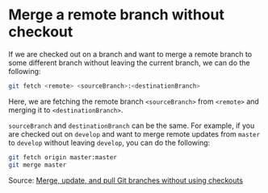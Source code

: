 # Merge a remote branch without checkout

If we are checked out on a branch and want to merge a remote branch to some different branch without leaving the current branch, we can do the following:

```bash
git fetch <remote> <sourceBranch>:<destinationBranch>
```

Here, we are fetching the remote branch `<sourceBranch>` from `<remote>` and merging it to `<destinationBranch>`.

`sourceBranch` and `destinationBranch` can be the same. For example, if you are checked out on `develop` and want to merge remote updates from `master` to `develop` without leaving `develop`, you can do the following:

```bash
git fetch origin master:master
git merge master
```

Source: [Merge, update, and pull Git branches without using checkouts](https://stackoverflow.com/a/17722977)
